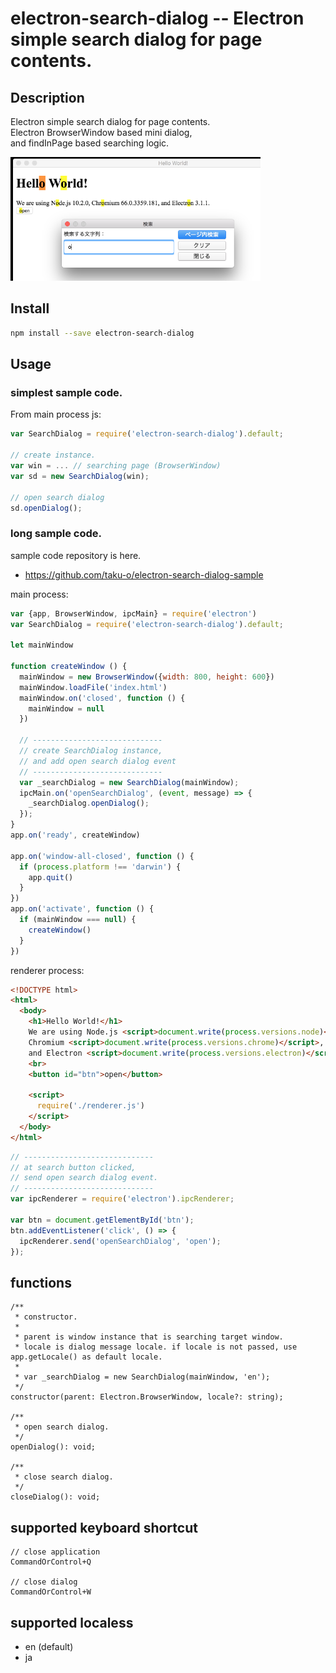 electron-search-dialog -- Electron simple search dialog for page contents.
===========================================

## Description

Electron simple search dialog for page contents.  
Electron BrowserWindow based mini dialog,  
and findInPage based searching logic.

<img src="https://raw.githubusercontent.com/taku-o/electron-search-dialog-sample/master/ss-mini.png" width="400">

## Install

```bash
npm install --save electron-search-dialog
````

## Usage

### simplest sample code.
From main process js:

```js
var SearchDialog = require('electron-search-dialog').default;

// create instance.
var win = ... // searching page (BrowserWindow)
var sd = new SearchDialog(win);

// open search dialog
sd.openDialog();
```

### long sample code.
sample code repository is here.
- https://github.com/taku-o/electron-search-dialog-sample

main process:
```js
var {app, BrowserWindow, ipcMain} = require('electron')
var SearchDialog = require('electron-search-dialog').default;

let mainWindow

function createWindow () {
  mainWindow = new BrowserWindow({width: 800, height: 600})
  mainWindow.loadFile('index.html')
  mainWindow.on('closed', function () {
    mainWindow = null
  })

  // -----------------------------
  // create SearchDialog instance,
  // and add open search dialog event
  // -----------------------------
  var _searchDialog = new SearchDialog(mainWindow);
  ipcMain.on('openSearchDialog', (event, message) => {
    _searchDialog.openDialog();
  });
}
app.on('ready', createWindow)

app.on('window-all-closed', function () {
  if (process.platform !== 'darwin') {
    app.quit()
  }
})
app.on('activate', function () {
  if (mainWindow === null) {
    createWindow()
  }
})
```

renderer process:
```html
<!DOCTYPE html>
<html>
  <body>
    <h1>Hello World!</h1>
    We are using Node.js <script>document.write(process.versions.node)</script>,
    Chromium <script>document.write(process.versions.chrome)</script>,
    and Electron <script>document.write(process.versions.electron)</script>.
    <br>
    <button id="btn">open</button>

    <script>
      require('./renderer.js')
    </script>
  </body>
</html>
```

```js
// -----------------------------
// at search button clicked,
// send open search dialog event.
// -----------------------------
var ipcRenderer = require('electron').ipcRenderer;

var btn = document.getElementById('btn');
btn.addEventListener('click', () => {
  ipcRenderer.send('openSearchDialog', 'open');
});
```

## functions

```
/**
 * constructor.
 *
 * parent is window instance that is searching target window.
 * locale is dialog message locale. if locale is not passed, use app.getLocale() as default locale.
 * 
 * var _searchDialog = new SearchDialog(mainWindow, 'en');
 */
constructor(parent: Electron.BrowserWindow, locale?: string);

/**
 * open search dialog.
 */
openDialog(): void;

/**
 * close search dialog.
 */
closeDialog(): void;
```

## supported keyboard shortcut

```
// close application
CommandOrControl+Q

// close dialog
CommandOrControl+W
```

## supported localess
- en (default)
- ja


